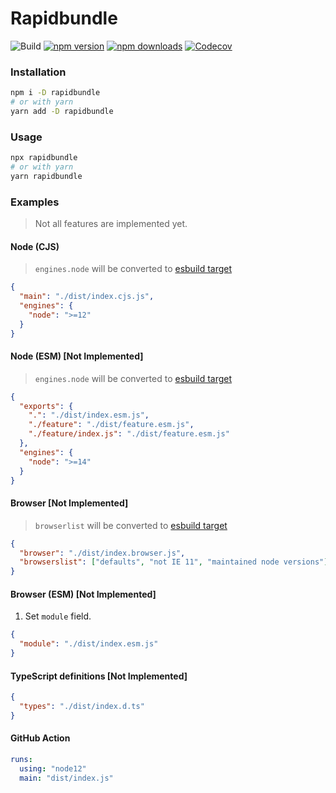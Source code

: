# Rapidbundle

![Build](https://github.com/umidbekk/rapidbundle/workflows/Main/badge.svg)
[![npm version](https://img.shields.io/npm/v/rapidbundle.svg)](https://www.npmjs.com/package/rapidbundle)
[![npm downloads](https://img.shields.io/npm/dm/rapidbundle.svg)](https://www.npmjs.com/package/rapidbundle)
[![Codecov](https://img.shields.io/codecov/c/gh/umidbekk/rapidbundle.svg)](https://codecov.io/gh/umidbekk/rapidbundle)

### Installation

```bash
npm i -D rapidbundle
# or with yarn
yarn add -D rapidbundle
```

### Usage

```bash
npx rapidbundle
# or with yarn
yarn rapidbundle
```

### Examples

> Not all features are implemented yet.

#### Node (CJS)

> `engines.node` will be converted to [esbuild target](https://esbuild.github.io/api/#target)

```json
{
  "main": "./dist/index.cjs.js",
  "engines": {
    "node": ">=12"
  }
}
```

#### Node (ESM) [Not Implemented]

> `engines.node` will be converted to [esbuild target](https://esbuild.github.io/api/#target)

```json
{
  "exports": {
    ".": "./dist/index.esm.js",
    "./feature": "./dist/feature.esm.js",
    "./feature/index.js": "./dist/feature.esm.js"
  },
  "engines": {
    "node": ">=14"
  }
}
```

#### Browser [Not Implemented]

> `browserlist` will be converted to [esbuild target](https://esbuild.github.io/api/#target)

```json
{
  "browser": "./dist/index.browser.js",
  "browserslist": ["defaults", "not IE 11", "maintained node versions"]
}
```

#### Browser (ESM) [Not Implemented]

1. Set `module` field.

```json
{
  "module": "./dist/index.esm.js"
}
```

#### TypeScript definitions [Not Implemented]

```json
{
  "types": "./dist/index.d.ts"
}
```

#### GitHub Action

```yaml
runs:
  using: "node12"
  main: "dist/index.js"
```
